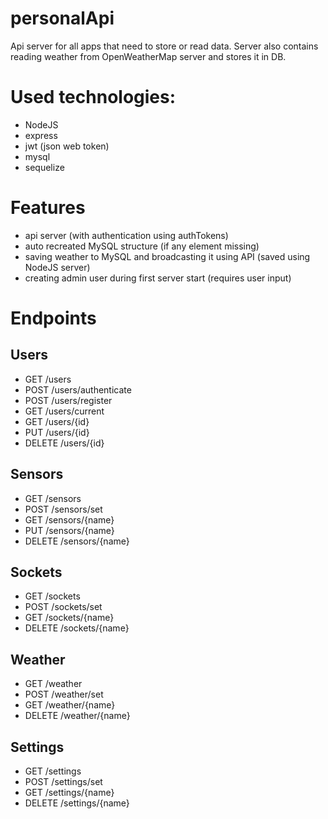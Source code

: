 # personalApi
Api server for all apps that need to store or read data. Server also contains reading weather from OpenWeatherMap server and stores it in DB.

# Used technologies:
- NodeJS
- express
- jwt (json web token)
- mysql
- sequelize

# Features
- api server (with authentication using authTokens)
- auto recreated MySQL structure (if any element missing)
- saving weather to MySQL and broadcasting it using API (saved using NodeJS server)
- creating admin user during first server start (requires user input)

# Endpoints

## Users
- GET /users
- POST /users/authenticate
- POST /users/register
- GET /users/current
- GET /users/{id}
- PUT /users/{id}
- DELETE /users/{id}

## Sensors
- GET /sensors
- POST /sensors/set
- GET /sensors/{name}
- PUT /sensors/{name}
- DELETE /sensors/{name}

## Sockets
- GET /sockets
- POST /sockets/set
- GET /sockets/{name}
- DELETE /sockets/{name}

## Weather
- GET /weather
- POST /weather/set
- GET /weather/{name}
- DELETE /weather/{name}

## Settings
- GET /settings
- POST /settings/set
- GET /settings/{name}
- DELETE /settings/{name}
